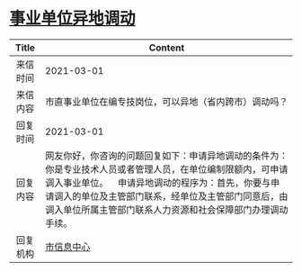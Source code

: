 # [事业单位异地调动](http://www.shangluo.gov.cn/zmhd/ldxxxx.jsp?urltype=leadermail.LeaderMailContentUrl&wbtreeid=1112&leadermailid=6973)

| Title |                                                                   Content                                                                    |
|:-----:|----------------------------------------------------------------------------------------------------------------------------------------------|
| 来信时间  | 2021-03-01                                                                                                                                   |
| 来信内容  | 市直事业单位在编专技岗位，可以异地（省内跨市）调动吗？                                                                                                                  |
| 回复时间  | 2021-03-01                                                                                                                                   |
| 回复内容  | 网友你好，你咨询的问题回复如下：申请异地调动的条件为：你是专业技术人员或者管理人员，在单位编制限额内，可申请调入事业单位。    申请异地调动的程序为：首先，你要与申请调入的单位及主管部门联系，经单位及主管部门同意后，由调入单位所属主管部门联系人力资源和社会保障部门办理调动手续。 |
| 回复机构  | [市信息中心](../../category/agencies/市信息中心.md)                                                                                                    |